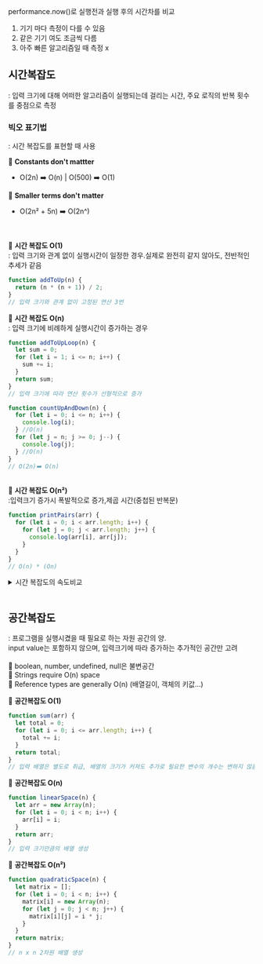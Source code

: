 performance.now()로 실행전과 실행 후의 시간차를 비교 </br>

1. 기기 마다 측정이 다를 수 있음
2. 같은 기기 여도 조금씩 다름
3. 아주 빠른 알고리즘일 때 측정 x

## 시간복잡도

: 입력 크기에 대해 어떠한 알고리즘이 실행되는데 걸리는 시간, 주요 로직의 반복 횟수를 중점으로 측정<br/>

### 빅오 표기법

: 시간 복잡도를 표현할 때 사용 <br/>

📌 <b>Constants don't mattter</b>

- O(2n) ➡️ O(n) | O(500) ➡️ O(1) <br/>

📌 <b>Smaller terms don't matter</b>

- O(2n² + 5n) ➡️ O(2n^)

<br/>

📎 <b>시간 복잡도 O(1)</b> <br/>
: 입력 크기와 관계 없이 실행시간이 일정한 경우.실제로 완전히 같지 않아도, 전반적인 추세가 같음

```javascript
function addToUp(n) {
  return (n * (n + 1)) / 2;
}
// 입력 크기와 관계 없이 고정된 연산 3번
```

📎 <b>시간 복잡도 O(n)</b> <br/>
: 입력 크기에 비례하게 실행시간이 증가하는 경우

```javascript
function addToUpLoop(n) {
  let sum = 0;
  for (let i = 1; i <= n; i++) {
    sum += i;
  }
  return sum;
}
// 입력 크기에 따라 연산 횟수가 선형적으로 증가

function countUpAndDown(n) {
  for (let i = 0; i <= n; i++) {
    console.log(i);
  } //O(n)
  for (let j = n; j >= 0; j--) {
    console.log(j);
  } //O(n)
}
// O(2n)➡️ O(n)
```

<br/>
📎 <b>시간 복잡도  O(n²)</b> <br/>
:입력크기 증가시 폭발적으로 증가,제곱 시간(중첩된 반복문)

```javascript
function printPairs(arr) {
  for (let i = 0; i < arr.length; i++) {
    for (let j = 0; j < arr.length; j++) {
      console.log(arr[i], arr[j]);
    }
  }
}
// O(n) * (On)
```

<details>
<summary> 시간 복잡도의 속도비교</summary>
<img width="300px" src="https://miro.medium.com/v2/resize:fit:1400/1*FkQzWqqIMlAHZ_xNrEPKeA.png">
</details>

<br/>

## 공간복잡도

: 프로그램을 실행시켰을 때 필요로 하는 자원 공간의 양. <br/>
input value는 포함하지 않으며, 입력크기에 따라 증가하는 추가적인 공간만 고려 <br/><br/>
📌 boolean, number, undefined, null은 불변공간 <br/>
📌 Strings require O(n) space <br/>
📌 Reference types are generally O(n) (배열길이, 객체의 키값...)
<br/>

📎 <b>공간복잡도 O(1)</b><br/>

```javascript
function sum(arr) {
  let total = 0;
  for (let i = 0; i <= arr.length; i++) {
    total += i;
  }
  return total;
}
// 입력 배열은 별도로 취급, 배열의 크기가 커져도 추가로 필요한 변수의 개수는 변하지 않음
```

📎 <b>공간복잡도 O(n)</b><br/>

```javascript
function linearSpace(n) {
  let arr = new Array(n);
  for (let i = 0; i < n; i++) {
    arr[i] = i;
  }
  return arr;
}
// 입력 크기만큼의 배열 생성
```

📎 <b>공간복잡도 O(n²)</b><br/>

```javascript
function quadraticSpace(n) {
  let matrix = [];
  for (let i = 0; i < n; i++) {
    matrix[i] = new Array(n);
    for (let j = 0; j < n; j++) {
      matrix[i][j] = i * j;
    }
  }
  return matrix;
}
// n x n 2차원 배열 생성
```
